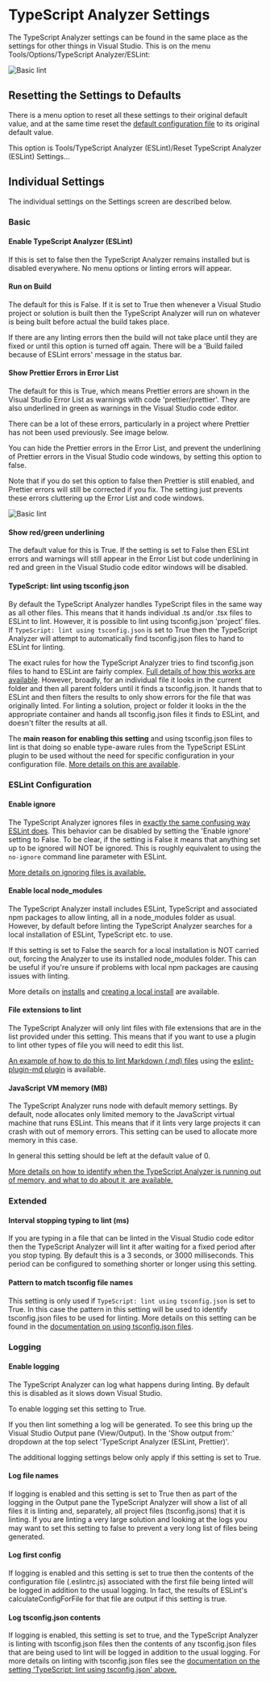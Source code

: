 ﻿# TypeScript Analyzer Settings

The TypeScript Analyzer settings can be found in the same place as the settings for other things in Visual Studio.  This is on the menu Tools/Options/TypeScript Analyzer/ESLint:

![Basic lint](assets\images\options.jpg)

## Resetting the Settings to Defaults

There is a menu option to reset all these settings to their original default value, and at the same time reset the [default configuration file](defaultconfig.md) to its original default value.

This option is Tools/TypeScript Analyzer (ESLint)/Reset TypeScript Analyzer (ESLint) Settings...

## Individual Settings

The individual settings on the Settings screen are described below.

### Basic

#### Enable TypeScript Analyzer (ESLint)

If this is set to false then the TypeScript Analyzer remains installed but is disabled everywhere.  No menu options or linting errors will appear. 

#### <a name="runonbuild"></a>Run on Build

The default for this is False.  If it is set to True then whenever a Visual Studio project or solution is built then the TypeScript Analyzer will run on whatever is being built before actual the build takes place.  

If there are any linting errors then the build will not take place until they are fixed or until this option is turned off again.  There will be a 'Build failed because of ESLint errors' message in the status bar.

#### Show Prettier Errors in Error List

The default for this is True, which means Prettier errors are shown in the Visual Studio Error List as warnings with code 'prettier/prettier'.  They are also underlined in green as warnings in the Visual Studio code editor.

There can be a lot of these errors, particularly in a project where Prettier has not been used previously.  See image below.

You can hide the Prettier errors in the Error List, and prevent the underlining of Prettier errors in the Visual Studio code windows, by setting this option to false.

Note that if you do set this option to false then Prettier is still enabled, and Prettier errors will still be corrected if you fix. The setting just prevents these errors cluttering up the Error List and code windows.

![Basic lint](assets\images\prettiererrors.jpg)

#### Show red/green underlining

The default value for this is True.  If the setting is set to False then ESLint errors and warnings will still appear in the Error List but code underlining in red and green in the Visual Studio code editor windows will be disabled.

#### <a name="usetsconfig"></a>TypeScript: lint using tsconfig.json

By default the TypeScript Analyzer handles TypeScript files in the same way as all other files.  This means that it hands individual .ts and/or .tsx files to ESLint to lint.  However, it is possible to lint using tsconfig.json 'project' files.  If `TypeScript: lint using tsconfig.json` is set to True then the TypeScript Analyzer will attempt to automatically find tsconfig.json files to hand to ESLint for linting.

The exact rules for how the TypeScript Analyzer tries to find tsconfig.json files to hand to ESLint are fairly complex.  [Full details of how this works are available](tsconfigrules.md).  However, broadly, for an individual file it looks in the current folder and then all parent folders until it finds a tsconfig.json.  It hands that to ESLint and then filters the results to only show errors for the file that was originally linted.  For linting a solution, project or folder it looks in the the appropriate container and hands all tsconfig.json files it finds to ESLint, and doesn't filter the results at all.

The **main reason for enabling this setting** and using tsconfig.json files to lint is that doing so enable type-aware rules from the TypeScript ESLint plugin to be used without the need for specific configuration in your configuration file.  [More details on this are available](typeinformation.md).

### ESLint Configuration

#### <a name="enableignore"></a>Enable ignore

The TypeScript Analyzer ignores files in [exactly the same confusing way ESLint does](https://eslint.org/docs/user-guide/configuring/ignoring-code).  This behavior can be disabled by setting the 'Enable ignore' setting to False.  To be clear, if the setting is False it means that anything set up to be ignored will NOT be ignored.  This is roughly equivalent to using the `no-ignore` command line parameter with ESLint.

[More details on ignoring files is available.](ignoringfiles.md)

#### Enable local node_modules

The TypeScript Analyzer install includes ESLint, TypeScript and associated npm packages to allow linting, all in a node_modules folder as usual.  However, by default before linting the TypeScript Analyzer searches for a local installation of ESLint, TypeScript etc. to use.

If this setting is set to False the search for a local installation is NOT carried out, forcing the Analyzer to use its installed node_modules folder.  This can be useful if you're unsure if problems with local npm packages are causing issues with linting.

More details on [installs](installs.md) and [creating a local install](creatinglocalinstall.md) are available.

#### <a name="fileextensionstolint"></a>File extensions to lint

The TypeScript Analyzer will only lint files with file extensions that are in the list provided under this setting.  This means that if you want to use a plugin to lint other types of file you will need to edit this list.

[An example of how to do this to lint Markdown (.md) files](setupmarkdown.md) using the [eslint-plugin-md plugin](https://github.com/leo-buneev/eslint-plugin-md#readme) is available.

#### JavaScript VM memory (MB)

The TypeScript Analyzer runs node with default memory settings.  By default, node allocates only limited memory to the JavaScript virtual machine that runs ESLint.  This means that if it lints very large projects it can crash with out of memory errors.  This setting can be used to allocate more memory in this case.

In general this setting should be left at the default value of 0.

[More details on how to identify when the TypeScript Analyzer is running out of memory, and what to do about it, are available.](jvmmemory.md)

### Extended

#### Interval stopping typing to lint (ms)

If you are typing in a file that can be linted in the Visual Studio code editor then the TypeScript Analyzer will lint it after waiting for a fixed period after you stop typing.  By default this is a 3 seconds, or 3000 milliseconds.  This period can be configured to something shorter or longer using this setting.

#### Pattern to match tsconfig file names

This setting is only used if `TypeScript: lint using tsconfig.json` is set to True.  In this case the pattern in this setting will be used to identify tsconfig.json files to be used for linting.  More details on this setting can be found in the [documentation on using tsconfig.json files](tsconfigrules.md).

### <a name="logging"></a>Logging

#### Enable logging

The TypeScript Analyzer can log what happens during linting.  By default this is disabled as it slows down Visual Studio.

To enable logging set this setting to True. 

If you then lint something a log will be generated. To see this bring up the Visual Studio Output pane (View/Output).  In the 'Show output from:' dropdown at the top select 'TypeScript Analyzer (ESLint, Prettier)'.

The additional logging settings below only apply if this setting is set to True.

#### Log file names

If logging is enabled and this setting is set to True then as part of the logging in the Output pane the TypeScript Analyzer will show a list of all files it is linting and, separately, all project files (tsconfig.jsons) that it is linting.  If you are linting a very large solution and looking at the logs you may want to set this setting to false to prevent a very long list of files being generated.

#### Log first config

If logging is enabled and this setting is set to true then the contents of the configuration file (.eslintrc.js) associated with the first file being linted will be logged in addition to the usual logging.  In fact, the results of ESLint's calculateConfigForFile for that file are output if this setting is true.

#### Log tsconfig.json contents

If logging is enabled, this setting is set to true, and the TypeScript Analyzer is linting with tsconfig.json files then the contents of any tsconfig.json files that are being used to lint will be logged in addition to the usual logging.  For more details on linting with tsconfig.json files see the [documentation on the setting 'TypeScript: lint using tsconfig.json' above.](settings.md#usetsconfig)